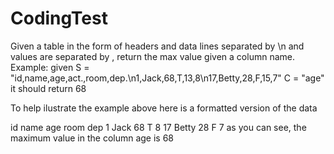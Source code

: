 # CodingTest

Given a table in the form of headers and data lines separated by \n and values are separated by , return the max value given a column name.
Example:
given S = "id,name,age,act.,room,dep.\n1,Jack,68,T,13,8\n17,Betty,28,F,15,7"
C = "age"
it should return 68

To help ilustrate the example above here is a formatted version of the data

id	name	age	room	dep
1	Jack	68	T	8
17	Betty	28	F	7
as you can see, the maximum value in the column age is 68
